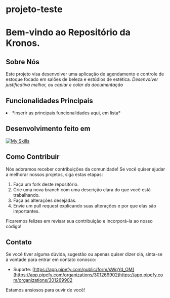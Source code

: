 # projeto-teste

# Bem-vindo ao Repositório da Kronos.

<!-- *código da imagem aqui quando a gente tiver a logo* -->

## Sobre Nós

Este projeto visa desenvolver uma aplicação de agendamento e controle de estoque focado em salões de beleza e estúdios de estética. *Desenvolver justificativa melhor, ou copiar e colar da documentação*

## Funcionalidades Principais

<li>*inserir as principais funcionalidades aqui, em lista*</li>

## Desenvolvimento feito em
[![My Skills](https://skills.thijs.gg/icons?i=html,css,js,nodejs,mysql,py,kotlin,figma)](https://skills.thijs.gg)

## Como Contribuir

Nós adoramos receber contribuições da comunidade! Se você quiser ajudar a melhorar nossos projetos, siga estas etapas:

1. Faça um fork deste repositório.
2. Crie uma nova branch com uma descrição clara do que você está trabalhando.
3. Faça as alterações desejadas.
4. Envie um pull request explicando suas alterações e por que elas são importantes.

Ficaremos felizes em revisar sua contribuição e incorporá-la ao nosso código!

## Contato

Se você tiver alguma dúvida, sugestão ou apenas quiser dizer olá, sinta-se à vontade para entrar em contato conosco:

- Suporte: [https://app.pipefy.com/public/form/sWqYd_OM](https://app.pipefy.com/organizations/301269902)https://app.pipefy.com/organizations/301269902

Estamos ansiosos para ouvir de você!
